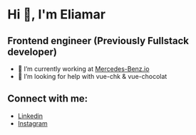 # Hi 👋, I'm Eliamar

## Frontend engineer (Previously Fullstack developer)

- 🔭 I’m currently working at [Mercedes-Benz.io](https://mercedes-benz.io)
- 🤝 I’m looking for help with vue-chk & vue-chocolat

## Connect with me:

- [Linkedin](https://linkedin.com/in/eliamartani)
- [Instagram](https://instagram.com/el_iamar)
